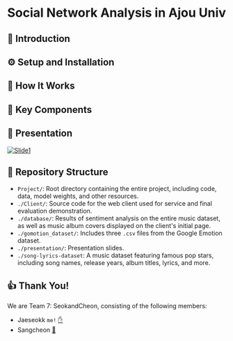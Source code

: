 # Social Network Analysis in Ajou Univ

## 👋 Introduction



## ⚙️ Setup and Installation

## 🚀 How It Works

## 🔑 Key Components


## 🎤 Presentation 
[![Slide1](/Project/presentation/slides/1.png)](https://github.com/Imjaeseokk/Ajou-Social_network_analysis/tree/main/Project/presentation)


## 📁 Repository Structure

- `Project/`: Root directory containing the entire project, including code, data, model weights, and other resources.
- `./Client/`: Source code for the web client used for service and final evaluation demonstration.
- `./database/`: Results of sentiment analysis on the entire music dataset, as well as music album covers displayed on the client's initial page.
- `./gomotion_dataset/`: Includes three `.csv` files from the Google Emotion dataset.
- `./presentation/`: Presentation slides.
- `./song-lyrics-dataset`: A music dataset featuring famous pop stars, including song names, release years, album titles, lyrics, and more.


## 👍 Thank You!

We are Team 7: SeokandCheon, consisting of the following members:
- Jaeseokk `me!` [✋](https://imjaeseokk.github.io/) 
- Sangcheon [🔗](https://github.com/Park-Sangcheon)


